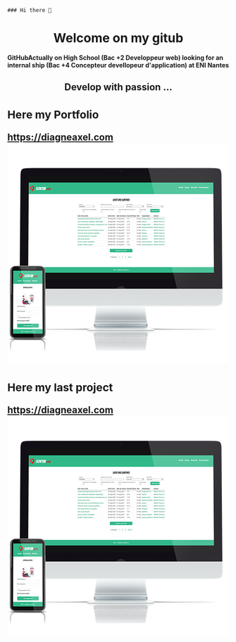 <!DOCTYPE html>
<html lang="en">
<head>
    <meta charset="UTF-8">
    <meta http-equiv="X-UA-Compatible" content="IE=edge">
    <meta name="viewport" content="width=device-width, initial-scale=1.0">
    <title>Welcome to my GitHub</title>
</head>
<body>

    ### Hi there 👋

<h1 style="text-align: center;">Welcome on my gitub</h1>
<strong>GitHubActually on High School (Bac +2 Developpeur web) looking for an internal ship (Bac +4 Concepteur devellopeur d'application) at ENI Nantes 
</strong>
    <h2 style="text-align: center;">Develop with passion ...<h2> 
    <div class="container">
        <div class="box">
            <h3>Here my Portfolio</h3>
            <a href="https://diagneaxel.com">https://diagneaxel.com</a>
            <img src="assets/mockup.png" alt="">
        </div>
        <div class="box">
            <h3>Here my last project</h3>
            <a href="https://diagneaxel.com">https://diagneaxel.com</a>
            <img src="assets/mockup.png" alt="">
        </div>    
</div>
    
</body>
</html>


